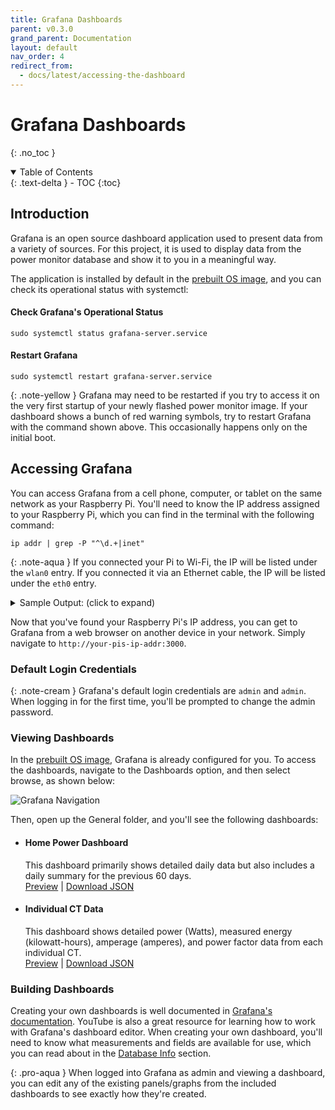 ```yaml
---
title: Grafana Dashboards
parent: v0.3.0
grand_parent: Documentation
layout: default
nav_order: 4
redirect_from:
  - docs/latest/accessing-the-dashboard
---
```


# Grafana Dashboards
{: .no_toc }

<details open markdown="block">
<summary>Table of Contents</summary>
{: .text-delta }
- TOC
{:toc}
</details>


## Introduction

Grafana is an open source dashboard application used to present data from a variety of sources. For this project, it is used to display data from the power monitor database and show it to you in a meaningful way.

The application is installed by default in the [prebuilt OS image]({{site.baseurl}}/docs/general/install-the-software#prebuilt-os-image), and you can check its operational status with systemctl:

#### Check Grafana's Operational Status
```
sudo systemctl status grafana-server.service
```

#### Restart Grafana
```
sudo systemctl restart grafana-server.service
```

{: .note-yellow }
Grafana may need to be restarted if you try to access it on the very first startup of your newly flashed power monitor image. If your dashboard shows a bunch of red warning symbols, try to restart Grafana with the command shown above. This occasionally happens only on the initial boot.

## Accessing Grafana

You can access Grafana from a cell phone, computer, or tablet on the same network as your Raspberry Pi.  You'll need to know the IP address assigned to your Raspberry Pi, which you can find in the terminal with the following command:

```
ip addr | grep -P "^\d.+|inet"
```

{: .note-aqua }
If you connected your Pi to Wi-Fi, the IP will be listed under the `wlan0` entry. If you connected it via an Ethernet cable, the IP will be listed under the `eth0` entry.

<details markdown="block">
<summary>Sample Output: (click to expand)</summary>
```
pi@rpipowermonitor:~ $ ip addr | grep -P "^\d.+|inet"
1: lo: <LOOPBACK,UP,LOWER_UP> mtu 65536 qdisc noqueue state UNKNOWN group default qlen 1000
    inet 127.0.0.1/8 scope host lo
    inet6 ::1/128 scope host
2: eth0: <BROADCAST,MULTICAST,UP,LOWER_UP> mtu 1500 qdisc mq state UP group default qlen 1000
    inet 192.168.10.219/24 brd 192.168.10.255 scope global dynamic noprefixroute eth0
    inet6 fe80::f236:6464:ac3f:337e/64 scope link
3: wlan0: <NO-CARRIER,BROADCAST,MULTICAST,UP> mtu 1500 qdisc pfifo_fast state DOWN group default qlen 1000
```

Based on the sample output above, this Pi has an IP address of `192.168.10.219`.

</details>

Now that you've found your Raspberry Pi's IP address, you can get to Grafana from a web browser on another device in your network.  Simply navigate to `http://your-pis-ip-addr:3000`.

### Default Login Credentials

{: .note-cream }
Grafana's default login credentials are `admin` and `admin`. When logging in for the first time, you'll be prompted to change the admin password.

### Viewing Dashboards

In the [prebuilt OS image]({{site.baseurl}}/docs/general/install-the-software#prebuilt-os-image), Grafana is already configured for you. To access the dashboards, navigate to the Dashboards option, and then select browse, as shown below:

![Grafana Navigation]({{site.baseurl}}/images/grafana-browse-dashboards.png)


Then, open up the General folder, and you'll see the following dashboards:


* #### Home Power Dashboard
    This dashboard primarily shows detailed daily data but also includes a daily summary for the previous 60 days. <br>
    <a href="{{site.baseurl}}/images/home-power-dashboard-v0.3.0.png" target="_blank">Preview</a> | <a href="{{site.baseurl}}/assets/downloads/home_power_dashboard_v0.3.0.json.txt">Download JSON</a>


* #### Individual CT Data
    This dashboard shows detailed power (Watts), measured energy (kilowatt-hours), amperage (amperes), and power factor data from each individual CT. <br>
    <a href="{{site.baseurl}}/images/individual-ct-data-v0.3.0.png" target="_blank">Preview</a> | <a href="{{site.baseurl}}/assets/downloads/individual_ct_data_v0.3.0.json.txt">Download JSON</a>

  
### Building Dashboards

Creating your own dashboards is well documented in [Grafana's documentation](https://grafana.com/docs/grafana/latest/getting-started/build-first-dashboard/).  YouTube is also a great resource for learning how to work with Grafana's dashboard editor.  When creating your own dashboard, you'll need to know what measurements and fields are available for use, which you can read about in the [Database Info](database-info) section.

{: .pro-aqua }
When logged into Grafana as admin and viewing a dashboard, you can edit any of the existing panels/graphs from the included dashboards to see exactly how they're created.